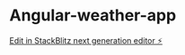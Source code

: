 # Angular-weather-app

[Edit in StackBlitz next generation editor ⚡️](https://stackblitz.com/~/github.com/azaleawang/Angular-weather-app)